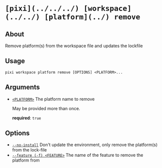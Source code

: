 # `[pixi](../../../) [workspace](../../) [platform](../) remove`

## About

Remove platform(s) from the workspace file and updates the lockfile

## Usage

```text
pixi workspace platform remove [OPTIONS] <PLATFORM>...

```

## Arguments

- [`<PLATFORM>`](#arg-%3CPLATFORM%3E) The platform name to remove

  May be provided more than once.

  **required**: `true`

## Options

- [`--no-install`](#arg---no-install) Don't update the environment, only remove the platform(s) from the lock-file
- [`--feature (-f) <FEATURE>`](#arg---feature) The name of the feature to remove the platform from
